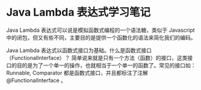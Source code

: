 # Java Lambda 表达式学习笔记

Java Lambda 表达式可以说是模拟函数式编程的一个语法糖，类似于 Javascript 中的闭包，但又有些不同，主要目的是提供一个函数化的语法来简化我们的编码。<!--more-->

Java Lambda 表达式以函数式接口为基础。什么是函数式接口（FunctionalInterface）？ 简单说来就是只有一个方法（函数）的接口，这类接口的目的是为了一个单一的操作，也就相当于一个单一的函数了。常见的接口如：Runnable, Comparator 都是函数式接口，并且都标注了注解 @FunctionalInterface 。
